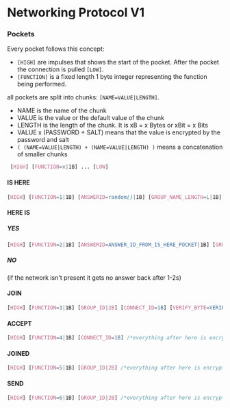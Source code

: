 # Networking Protocol V1

### Pockets

Every pocket follows this concept:

- `[HIGH]` are impulses that shows the start of the pocket. After the pocket the connection is pulled `[LOW]`.
- `[FUNCTION]` is a fixed length 1 byte integer representing the function being performed.

all pockets are split into chunks: `[NAME=VALUE|LENGTH]`.

- NAME is the name of the chunk
- VALUE is the value or the default value of the chunk
- LENGTH is the length of the chunk. It is xB = x Bytes or xBit = x Bits
- VALUE x (PASSWORD + SALT) means that the value is encrypted by the password and salt
- `( (NAME=VALUE|LENGTH) + (NAME=VALUE|LENGTH) )` means a concatenation of smaller chunks

```css
 [HIGH] [FUNCTION=x|1B] ... [LOW]
```

#### IS HERE

```css
[HIGH] [FUNCTION=1|1B] [ANSWERID=random()|1B] [GROUP_NAME_LENGTH=L|1B] [GROUP_NAME_STRING=...|LB] [HASH|1B] [LOW]
```

#### HERE IS

##### YES

```css
[HIGH] [FUNCTION=2|1B] [ANSWERID=ANSWER_ID_FROM_IS_HERE_POCKET|1B] [GROUP_ID=GROUP_ID|2B] [CONNECT_ID=1B] [VERIFY_BYTE=1B] [SALT=random()|1B] [HASH|2B] [LOW]
```

##### NO

(if the network isn't present it gets no answer back after 1-2s)

#### JOIN

```css
[HIGH] [FUNCTION=3|1B] [GROUP_ID|2B] [CONNECT_ID=1B] [VERIFY_BYTE=VERIFY_BYTE x (PASSWORD + SALT)|1B] [HASH|1B] [LOW]
```

#### ACCEPT

```css
[HIGH] [FUNCTION=4|1B] [CONNECT_ID=1B] /*everything after here is encrypted using password & salt from before*/ [GROUP_ID|2B] [USER_ID|2B] [IS_ACCEPTED=(yes=1;no=0)|1B] [CURRENT_SALT=2B] [SALT_MODIFIER_PER_POCKET=( (MODIFYER=+-*/|2Bit) + (VALUE|14Bit) )|2B] [HASH|2B] [LOW]
```

#### JOINED

```css
[HIGH] [FUNCTION=5|1B] [GROUP_ID|2B] /*everything after here is encrypted using password & salt from before*/ [USER_ID=2B] [CURRENT_SALT=SALT_MODIFYED|2B] [HASH|2B] [LOW]
```

#### SEND

```css
[HIGH] [FUNCTION=6|1B] [GROUP_ID|2B] /*everything after here is encrypted using password & salt from before*/ [USER_ID|2B] [USER_DESTINATION|2B] [DATA_LENGTH=L|1B] [HASH|4B] [DATA=...|LB] [LOW]
```
